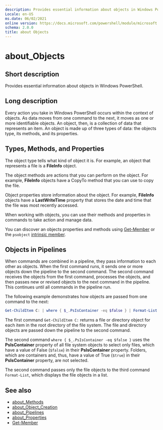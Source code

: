 ```yaml
---
description: Provides essential information about objects in Windows PowerShell.
Locale: en-US
ms.date: 06/02/2021
online version: https://docs.microsoft.com/powershell/module/microsoft.powershell.core/about/about_objects?view=powershell-5.1&WT.mc_id=ps-gethelp
schema: 2.0.0
title: about Objects
---
```


# about_Objects

## Short description

Provides essential information about objects in Windows PowerShell.

## Long description

Every action you take in Windows PowerShell occurs within the context of
objects. As data moves from one command to the next, it moves as one or
more identifiable objects. An object, then, is a collection of data that
represents an item. An object is made up of three types of data: the
objects type, its methods, and its properties.

## Types, Methods, and Properties

The object type tells what kind of object it is. For example, an object
that represents a file is a **FileInfo** object.

The object methods are actions that you can perform on the object.
For example, **FileInfo** objects have a CopyTo method that you can use
to copy the file.

Object properties store information about the object. For example,
**FileInfo** objects have a **LastWriteTime** property that stores the date
and time that the file was most recently accessed.

When working with objects, you can use their methods and properties
in commands to take action and manage data.

You can discover an objects properties and methods using
[Get-Member](xref:Microsoft.PowerShell.Utility.Get-Member) or the `psobject`
 [intrinsic member](about_Intrinsic_Members.md).
 
## Objects in Pipelines

When commands are combined in a pipeline, they pass information to each
other as objects. When the first command runs, it sends one or more
objects down the pipeline to the second command. The second command
receives the objects from the first command, processes the objects, and
then passes new or revised objects to the next command in the pipeline.
This continues until all commands in the pipeline run.

The following example demonstrates how objects are passed from one
command to the next:

```powershell
Get-ChildItem C: | where { $_.PsIsContainer -eq $false } | Format-List
```

The first command `Get-ChildItem C:` returns a file or directory object
for each item in the root directory of the file system. The file and
directory objects are passed down the pipeline to the second command.

The second command `where { $_.PsIsContainer -eq $false }` uses the
**PsIsContainer** property of all file system objects to select only
files, which have a value of False (`$false`) in their **PsIsContainer**
property. Folders, which are containers and, thus, have a value of
True (`$true`) in their **PsIsContainer** property, are not selected.

The second command passes only the file objects to the third command
`Format-List`, which displays the file objects in a list.

## See also

- [about_Methods](about_Methods.md)
- [about_Object_Creation](about_Object_Creation.md)
- [about_Pipelines](about_Pipelines.md)
- [about_Properties](about_Properties.md)
- [Get-Member](xref:Microsoft.PowerShell.Utility.Get-Member)
